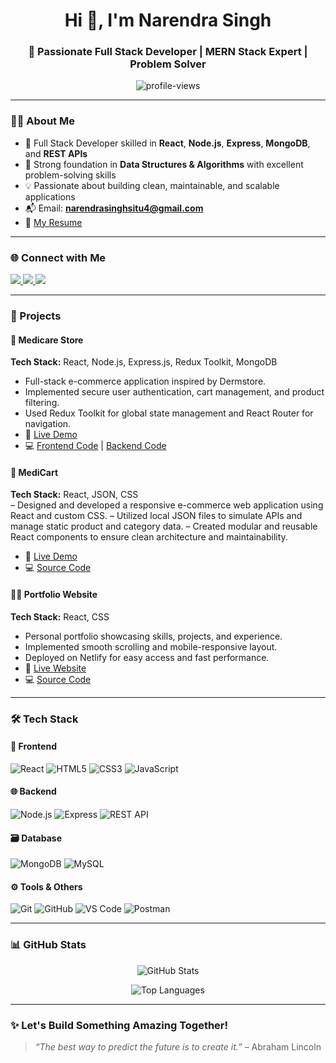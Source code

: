 <h1 align="center">Hi 👋, I'm Narendra Singh</h1>
<h3 align="center">🚀 Passionate Full Stack Developer | MERN Stack Expert | Problem Solver</h3>

<p align="center">
  <img src="https://komarev.com/ghpvc/?username=narendra5305&label=Profile%20views&color=27ae60&style=flat" alt="profile-views" />
</p>

---

### 🧑‍💻 About Me
- 💼 Full Stack Developer skilled in **React**, **Node.js**, **Express**, **MongoDB**, and **REST APIs**  
- 🧠 Strong foundation in **Data Structures & Algorithms** with excellent problem-solving skills  
- 💡 Passionate about building clean, maintainable, and scalable applications  
- 📬 Email: **narendrasinghsitu4@gmail.com**  
- 📄 [My Resume](https://drive.google.com/file/d/1VfVv97eHAUKAqTxY62xhuLg2XyK1yRmq/view?usp=drive_link)  

---

### 🌐 Connect with Me

<p align="left">
  <a href="https://www.linkedin.com/in/narendra-5305/" target="_blank">
    <img src="https://img.shields.io/badge/LinkedIn-0A66C2?style=for-the-badge&logo=linkedin&logoColor=white" />
  </a>
  <a href="https://github.com/Narendra5305" target="_blank">
    <img src="https://img.shields.io/badge/GitHub-181717?style=for-the-badge&logo=github&logoColor=white" />
  </a>
  <a href="https://narendra-singh-developer.netlify.app/" target="_blank">
    <img src="https://img.shields.io/badge/Portfolio-27AE60?style=for-the-badge&logo=About.me&logoColor=white" />
  </a>
</p>

---

### 💼 Projects

#### 🏥 Medicare Store  
**Tech Stack:** React, Node.js, Express.js, Redux Toolkit, MongoDB  
- Full-stack e-commerce application inspired by Dermstore.  
- Implemented secure user authentication, cart management, and product filtering.  
- Used Redux Toolkit for global state management and React Router for navigation.  
- 🔗 [Live Demo](https://medicarewebsite01.netlify.app/)  
- 💻 [Frontend Code](https://github.com/Narendra5305/mediCareStore) | [Backend Code](https://github.com/Narendra5305/mediCartBackend)

#### 💊 MediCart  
**Tech Stack:** React, JSON, CSS  
– Designed and developed a responsive e-commerce web application using React and custom CSS.
– Utilized local JSON files to simulate APIs and manage static product and category data.
– Created modular and reusable React components to ensure clean architecture and maintainability.
- 🔗 [Live Demo](https://one-mg.netlify.app)  
- 💻 [Source Code](https://github.com/Narendra5305/onemgclone)

#### 🧑‍💼 Portfolio Website  
**Tech Stack:** React, CSS  
- Personal portfolio showcasing skills, projects, and experience.  
- Implemented smooth scrolling and mobile-responsive layout.  
- Deployed on Netlify for easy access and fast performance.  
- 🔗 [Live Website](https://narendra-singh-developer.netlify.app/)  
- 💻 [Source Code](https://github.com/Narendra5305/newportfolio)

---

### 🛠️ Tech Stack

#### 🚀 Frontend
![React](https://img.shields.io/badge/-React-61DAFB?style=for-the-badge&logo=react&logoColor=black)
![HTML5](https://img.shields.io/badge/-HTML5-E34F26?style=for-the-badge&logo=html5&logoColor=white)
![CSS3](https://img.shields.io/badge/-CSS3-1572B6?style=for-the-badge&logo=css3)
![JavaScript](https://img.shields.io/badge/-JavaScript-F7DF1E?style=for-the-badge&logo=javascript&logoColor=black)

#### 🌐 Backend
![Node.js](https://img.shields.io/badge/-Node.js-339933?style=for-the-badge&logo=nodedotjs&logoColor=white)
![Express](https://img.shields.io/badge/-Express.js-000000?style=for-the-badge&logo=express&logoColor=white)
![REST API](https://img.shields.io/badge/-REST%20API-0052CC?style=for-the-badge)

#### 🗃️ Database
![MongoDB](https://img.shields.io/badge/-MongoDB-4EA94B?style=for-the-badge&logo=mongodb)
![MySQL](https://img.shields.io/badge/-MySQL-4479A1?style=for-the-badge&logo=mysql&logoColor=white)

#### ⚙️ Tools & Others
![Git](https://img.shields.io/badge/-Git-F05032?style=for-the-badge&logo=git&logoColor=white)
![GitHub](https://img.shields.io/badge/-GitHub-181717?style=for-the-badge&logo=github)
![VS Code](https://img.shields.io/badge/-VS%20Code-007ACC?style=for-the-badge&logo=visual-studio-code)
![Postman](https://img.shields.io/badge/-Postman-FF6C37?style=for-the-badge&logo=postman&logoColor=white)

---

### 📊 GitHub Stats

<p align="center">
  <img src="https://github-readme-stats.vercel.app/api?username=narendra5305&show_icons=true&theme=radical" alt="GitHub Stats" />
</p>

<p align="center">
  <img src="https://github-readme-stats.vercel.app/api/top-langs/?username=narendra5305&layout=compact&theme=radical" alt="Top Languages" />
</p>

---

### ✨ Let's Build Something Amazing Together!
> *“The best way to predict the future is to create it.”* – Abraham Lincoln
